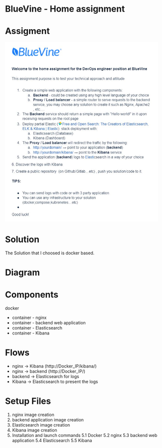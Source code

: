 # BlueVine - Home assignment

# Assigment
![Assigment](Assigment.JPG)


# Solution
The Solution that I choosed is docker based.

# Diagram

# Components
docker
  - container - nginx
  - container - backend web application
  - container - Elasticsearch
  - container - Kibana

# Flows
- nginx -> Kibana (http://Docker_IP/kibana/)
- nginx -> backend (http://Docker_IP/)
- backend -> Elasticsearch for logs
- Kibana -> Elasticsearch to present the logs

  
# Setup Files
1. nginx image creation
2. backend application image creation
3. Elasticsearch image creation
4. Kibana image creation
5. Installation and launch commands
5.1 Docker
5.2 nginx
5.3 backend web application
5.4 Elasticsearch
5.5 Kibana

